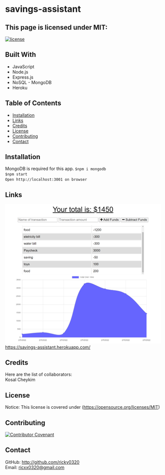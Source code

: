 # savings-assistant



## This page is licensed under MIT: 
[![license](https://img.shields.io/badge/License-MIT-yellow.svg)](https://opensource.org/licenses/MIT)

## Built With
* JavaScript
* Node.js
* Express.js
* NoSQL - MongoDB
* Heroku


## Table of Contents
* [Installation](#installation)
* [Links](#links)
* [Credits](#credits)
* [License](#license) 
* [Contributing](#contributing) 
* [Contact](#contact)

## Installation
MongoDB is required for this app.
`$npm i mongodb` <br />
`$npm start` <br />
`Open http://localhost:3001 on browser`

## Links
![savings-assistant](./public/images/saving-assistant-sample.jpg)<br />
https://savings-assistant.herokuapp.com/

## Credits
Here are the list of collaborators:  
Kosal Cheykim

## License
Notice: This license is covered under (https://opensource.org/licenses/MIT)

## Contributing
[![Contributor Covenant](https://img.shields.io/badge/Contributor%20Covenant-2.1-4baaaa.svg)](code_of_conduct.md)

## Contact
GitHub: http://github.com/ricky0320  
Email: ricxx0320@gmail.com